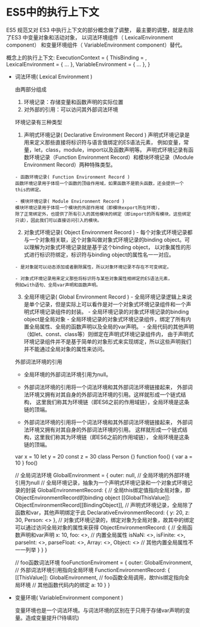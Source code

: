 # ES5中的执行上下文

  ES5 规范又对 ES3 中执行上下文的部分概念做了调整，
最主要的调整，就是去除了ES3 中变量对象和活动对象，
以词法环境组件（ LexicalEnvironment component）
和变量环境组件（ VariableEnvironment component）替代。

概念上的执行上下文:
  ExecutionContext = {
    ThisBinding = <this value>,
    LexicalEnvironment = { ... },
    VariableEnvironment = { ... },
  }

- 词法环境( Lexical Environment )

  由两部分组成
  1. 环境记录：存储变量和函数声明的实际位置
  2. 对外部的引用：可以访问其外部词法环境

  环境记录有三种类型
    1. 声明式环境记录( Declarative Environment Record )
      声明式环境记录是用来定义那些直接将标识符与语言值绑定的ES语法元素，
      例如变量，常量，let，class，module，import以及函数声明等。
      声明式环境记录有函数环境记录（Function Environment Record）和模块环境记录（Module Environment Record）两种特殊类型。

      - 函数环境记录( Function Environment Record )
      函数环境记录用于体现一个函数的顶级作用域，如果函数不是箭头函数，还会提供一个this的绑定。

      - 模块环境记录( Module Environment Record )
      模块环境记录用于体现一个模块的外部作用域（即模块export所在环境），
      除了正常绑定外，也提供了所有引入的其他模块的绑定（即import的所有模块，这些绑定只读），因此我们可以直接访问引入的模块。
    
    2. 对象式环境记录( Object Environment Record )
      - 每个对象式环境记录都与一个对象相关联，这个对象叫做对象式环境记录的binding object。可以理解为对象式环境记录就是基于这个binding object，
      以对象属性的形式进行标识符绑定，标识符与binding object的属性名一一对应。

      - 是对象就可以动态添加或者删除属性，所以对象环境记录不存在不可变绑定。

      - 对象式环境记录用来定义那些将标识符与某些对象属性相绑定的ES语法元素，
      例如with语句、全局var声明和函数声明。
      
    3. 全局环境记录( Global Environment Record )
      - 全局环境记录逻辑上来说是单个记录，但是实际上可以看作是对一个对象式环境记录组件和一个声明式环境记录组件的封装。
      - 全局环境记录的对象式环境记录的binding object是全局对象
      - 全局环境记录的对象式环境记录组件，绑定了所有内置全局属性、全局的函数声明以及全局的var声明。
      - 全局代码的其他声明（如let、const、class等）则绑定在声明式环境记录组件内，
      由于声明式环境记录组件并不是基于简单的对象形式来实现绑定，所以这些声明我们并不能通过全局对象的属性来访问。

  外部词法环境的引用
    - 全局环境的外部词法环境引用为null。
    
    - 外部词法环境的引用将一个词法环境和其外部词法环境链接起来，
    外部词法环境又拥有对其自身的外部词法环境的引用。这样就形成一个链式结构，
    这里我们称其为环境链（即ES6之前的作用域链），全局环境是这条链的顶端。

    - 外部词法环境的引用将一个词法环境和其外部词法环境链接起来，
    外部词法环境又拥有对其自身的外部词法环境的引用。
    这样就形成一个链式结构，这里我们称其为环境链（即ES6之前的作用域链），
    全局环境是这条链的顶端。

    var x = 10
    let y = 20
    const z = 30
    class Person {}
    function foo() {
        var a = 10
    }
    foo()

    // 全局词法环境
    GlobalEnvironment = {
        outer: null, // 全局环境的外部环境引用为null
        // 全局环境记录，抽象为一个声明式环境记录和一个对象式环境记录的封装
        GlobalEnvironmentRecord: {
            // 全局this绑定值指向全局对象，即ObjectEnvironmentRecord的binding object
            [[GlobalThisValue]]: ObjectEnvironmentRecord[[BindingObject]],
            // 声明式环境记录，全局除了函数和var，其他声明绑定于此
            DeclarativeEnvironmentRecord: {
                y: 20,
                z: 30,
                Person: <<class>>
            },
            // 对象式环境记录的，绑定对象为全局对象，故其中的绑定可以通过访问全局对象的属性来获得
            ObjectEnvironmentRecord: {
                // 全局函数声明和var声明
                x: 10,
                foo: <<function>>,
                // 内置全局属性
                isNaN: <<function>>,
                isFinite: <<function>>,
                parseInt: <<function>>,
                parseFloat: <<function>>,
                Array: <<construct function>>,
                Object: <<construct function>>
                // 其他内置全局属性不一一列举
            }
        }
    }

    // foo函数词法环境
    fooFunctionEnviroment = {
        outer: GlobalEnvironment, // 外部词法环境引用指向全局环境
        FunctionEnvironmentRecord: {
            [[ThisValue]]: GlobalEnvironment, // foo函数全局调用，故this绑定指向全局环境
            // 其他函数代码内的绑定
            a: 10
        }
    }


- 变量环境( VariableEnvironment component )

  变量环境也是一个词法环境。与词法环境的区别在于只用于存储var声明的变量。造成变量提升(?待填坑)   


